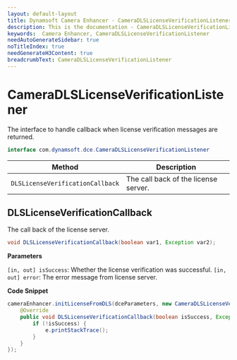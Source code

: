 ```yaml
---
layout: default-layout
title: Dynamsoft Camera Enhancer - CameraDLSLicenseVerificationListener
description: This is the documentation - CameraDLSLicenseVerificationListener page of Dynamsoft Camera Enhancer.
keywords:  Camera Enhancer, CameraDLSLicenseVerificationListener
needAutoGenerateSidebar: true
noTitleIndex: true
needGenerateH3Content: true
breadcrumbText: CameraDLSLicenseVerificationListener
---
```


# CameraDLSLicenseVerificationListener

The interface to handle callback when license verification messages are returned.

```java
interface com.dynamsoft.dce.CameraDLSLicenseVerificationListener
```

| Method | Description |
| ------ | ----------- |
| `DLSLicenseVerificationCallback` | The call back of the license server. |

## DLSLicenseVerificationCallback

The call back of the license server.

```java
void DLSLicenseVerificationCallback(boolean var1, Exception var2);
```

**Parameters**

`[in, out] isSuccess`: Whether the license verification was successful.
`[in, out] error`: The error message from license server.

**Code Snippet**

```java
cameraEnhancer.initLicenseFromDLS(dceParameters, new CameraDLSLicenseVerificationListener() {
    @Override
    public void DLSLicenseVerificationCallback(boolean isSuccess, Exception e) {
        if (!isSuccess) {
            e.printStackTrace();
        }
    }
});
```
